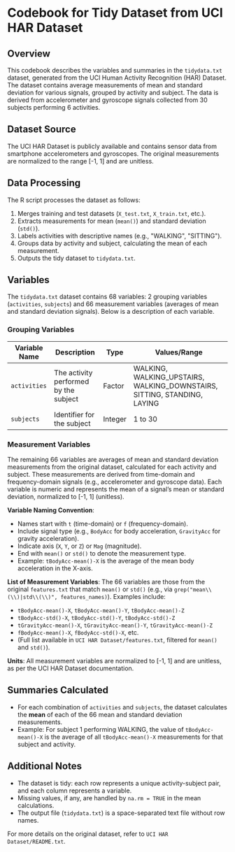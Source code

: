 # Codebook for Tidy Dataset from UCI HAR Dataset

## Overview
This codebook describes the variables and summaries in the `tidydata.txt` dataset, generated from the UCI Human Activity Recognition (HAR) Dataset. The dataset contains average measurements of mean and standard deviation for various signals, grouped by activity and subject. The data is derived from accelerometer and gyroscope signals collected from 30 subjects performing 6 activities.

## Dataset Source
The UCI HAR Dataset is publicly available and contains sensor data from smartphone accelerometers and gyroscopes. The original measurements are normalized to the range [-1, 1] and are unitless.

## Data Processing
The R script processes the dataset as follows:
1. Merges training and test datasets (`X_test.txt`, `X_train.txt`, etc.).
2. Extracts measurements for mean (`mean()`) and standard deviation (`std()`).
3. Labels activities with descriptive names (e.g., "WALKING", "SITTING").
4. Groups data by activity and subject, calculating the mean of each measurement.
5. Outputs the tidy dataset to `tidydata.txt`.

## Variables
The `tidydata.txt` dataset contains 68 variables: 2 grouping variables (`activities`, `subjects`) and 66 measurement variables (averages of mean and standard deviation signals). Below is a description of each variable.

### Grouping Variables
| Variable Name | Description | Type | Values/Range |
|---------------|-------------|------|--------------|
| `activities`  | The activity performed by the subject | Factor | WALKING, WALKING_UPSTAIRS, WALKING_DOWNSTAIRS, SITTING, STANDING, LAYING |
| `subjects`    | Identifier for the subject | Integer | 1 to 30 |

### Measurement Variables
The remaining 66 variables are averages of mean and standard deviation measurements from the original dataset, calculated for each activity and subject. These measurements are derived from time-domain and frequency-domain signals (e.g., accelerometer and gyroscope data). Each variable is numeric and represents the mean of a signal’s mean or standard deviation, normalized to [-1, 1] (unitless).

**Variable Naming Convention**:
- Names start with `t` (time-domain) or `f` (frequency-domain).
- Include signal type (e.g., `BodyAcc` for body acceleration, `GravityAcc` for gravity acceleration).
- Indicate axis (`X`, `Y`, or `Z`) or `Mag` (magnitude).
- End with `mean()` or `std()` to denote the measurement type.
- Example: `tBodyAcc-mean()-X` is the average of the mean body acceleration in the X-axis.

**List of Measurement Variables**:
The 66 variables are those from the original `features.txt` that match `mean()` or `std()` (e.g., via `grep("mean\\(\\)|std\\(\\)", features_names)`). Examples include:
- `tBodyAcc-mean()-X`, `tBodyAcc-mean()-Y`, `tBodyAcc-mean()-Z`
- `tBodyAcc-std()-X`, `tBodyAcc-std()-Y`, `tBodyAcc-std()-Z`
- `tGravityAcc-mean()-X`, `tGravityAcc-mean()-Y`, `tGravityAcc-mean()-Z`
- `fBodyAcc-mean()-X`, `fBodyAcc-std()-X`, etc.
- (Full list available in `UCI HAR Dataset/features.txt`, filtered for `mean()` and `std()`).

**Units**: All measurement variables are normalized to [-1, 1] and are unitless, as per the UCI HAR Dataset documentation.

## Summaries Calculated
- For each combination of `activities` and `subjects`, the dataset calculates the **mean** of each of the 66 mean and standard deviation measurements.
- Example: For subject 1 performing WALKING, the value of `tBodyAcc-mean()-X` is the average of all `tBodyAcc-mean()-X` measurements for that subject and activity.

## Additional Notes
- The dataset is tidy: each row represents a unique activity-subject pair, and each column represents a variable.
- Missing values, if any, are handled by `na.rm = TRUE` in the mean calculations.
- The output file (`tidydata.txt`) is a space-separated text file without row names.

For more details on the original dataset, refer to `UCI HAR Dataset/README.txt`.